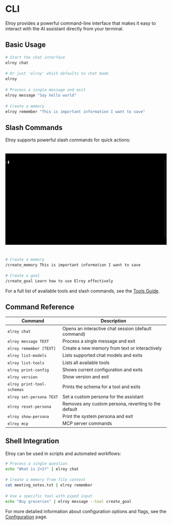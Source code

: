 # CLI

Elroy provides a powerful command-line interface that makes it easy to interact with the AI assistant directly from your terminal.

## Basic Usage

```bash
# Start the chat interface
elroy chat

# Or just 'elroy' which defaults to chat mode
elroy

# Process a single message and exit
elroy message "Say hello world"

# Create a memory
elroy remember "This is important information I want to save"
```

## Slash Commands

Elroy supports powerful slash commands for quick actions:

<div align="center">
  <img src="../images/slash_commands.gif" alt="Slash Commands demonstration" style="max-width: 100%; margin: 20px 0;">
</div>

```bash
# Create a memory
/create_memory This is important information I want to save

# Create a goal
/create_goal Learn how to use Elroy effectively

```

For a full list of available tools and slash commands, see the [Tools Guide](tools_guide.md).

## Command Reference

| Command | Description |
|---------|-------------|
| `elroy chat` | Opens an interactive chat session (default command) |
| `elroy message TEXT` | Process a single message and exit |
| `elroy remember [TEXT]` | Create a new memory from text or interactively |
| `elroy list-models` | Lists supported chat models and exits |
| `elroy list-tools` | Lists all available tools |
| `elroy print-config` | Shows current configuration and exits |
| `elroy version` | Show version and exit |
| `elroy print-tool-schemas` | Prints the schema for a tool and exits |
| `elroy set-persona TEXT` | Set a custom persona for the assistant |
| `elroy reset-persona` | Removes any custom persona, reverting to the default |
| `elroy show-persona` | Print the system persona and exit |
| `elroy mcp` | MCP server commands |

## Shell Integration

Elroy can be used in scripts and automated workflows:

```bash
# Process a single question
echo "What is 2+2?" | elroy chat

# Create a memory from file content
cat meeting_notes.txt | elroy remember

# Use a specific tool with piped input
echo "Buy groceries" | elroy message --tool create_goal
```

For more detailed information about configuration options and flags, see the [Configuration](configuration.md) page.
